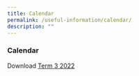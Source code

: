 ```yaml
---
title: Calendar
permalink: /useful-information/calendar/
description: ""
---
```


### Calendar

Download [Term 3 2022](/files/calendar.pdf)